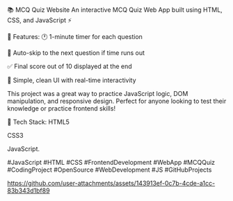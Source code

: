 📚 MCQ Quiz Website
An interactive MCQ Quiz Web App built using HTML, CSS, and JavaScript ⚡

🔹 Features:
🕐 1-minute timer for each question

🔄 Auto-skip to the next question if time runs out

✅ Final score out of 10 displayed at the end

🎯 Simple, clean UI with real-time interactivity

This project was a great way to practice JavaScript logic, DOM manipulation, and responsive design. Perfect for anyone looking to test their knowledge or practice frontend skills!

🚀 Tech Stack:
HTML5

CSS3

JavaScript.


#JavaScript #HTML #CSS #FrontendDevelopment #WebApp #MCQQuiz #CodingProject #OpenSource #WebDevelopment #JS #GitHubProjects



https://github.com/user-attachments/assets/143913ef-0c7b-4cde-a1cc-83b343d1bf89

